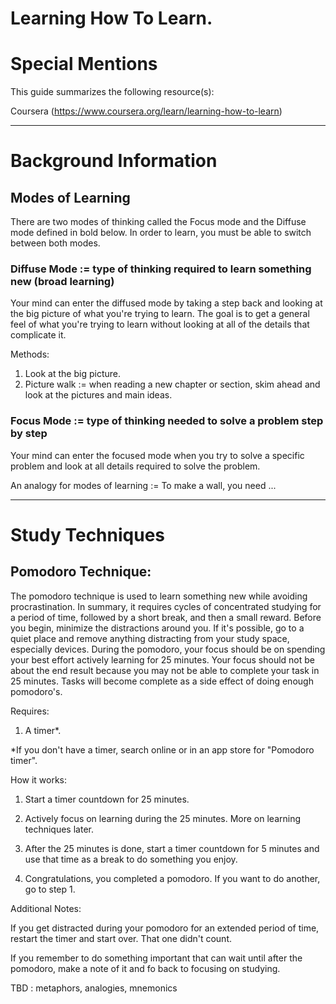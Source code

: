 # Learning How To Learn.

# Special Mentions

This guide summarizes the following resource(s):

Coursera (https://www.coursera.org/learn/learning-how-to-learn)

-----------------------------------------------------------------------------------------------
# Background Information

## Modes of Learning

There are two modes of thinking called the Focus mode and the Diffuse mode defined in bold below. 
In order to learn, you must be able to switch between both modes.

### Diffuse Mode := type of thinking required to learn something new (broad learning)

Your mind can enter the diffused mode by taking a step back and looking at the big picture of what you're trying to learn. 
The goal is to get a general feel of what you're trying to learn without looking at all of the details that complicate it.

Methods:
  1. Look at the big picture.
  2. Picture walk := when reading a new chapter or section, skim ahead and look at the pictures and main ideas. 

### Focus Mode := type of thinking needed to solve a problem step by step

Your mind can enter the focused mode when you try to solve a specific problem and look at all details required to solve the problem.


An analogy for modes of learning := To make a wall, you need ...

-----------------------------------------------------------------------------------------------

# Study Techniques

## Pomodoro Technique:

The pomodoro technique is used to learn something new while avoiding procrastination. 
In summary, it requires cycles of concentrated studying for a period of time, followed by a short break, and then a small reward. 
Before you begin, minimize the distractions around you. 
If it's possible, go to a quiet place and remove anything distracting from your study space, especially devices. 
During the pomodoro, your focus should be on spending your best effort actively learning for 25 minutes. 
Your focus should not be about the end result because you may not be able to complete your task in 25 minutes. Tasks will become complete as a side effect of doing enough pomodoro's.

Requires: 

1. A timer*. 

*If you don't have a timer, search online or in an app store for "Pomodoro timer".

How it works:

1. Start a timer countdown for 25 minutes.

2. Actively focus on learning during the 25 minutes. More on learning techniques later.

3. After the 25 minutes is done, start a timer countdown for 5 minutes and use that time as a break to do something you enjoy.

4. Congratulations, you completed a pomodoro. If you want to do another, go to step 1.

Additional Notes:

If you get distracted during your pomodoro for an extended period of time, restart the timer and start over. That one didn't count.

If you remember to do something important that can wait until after the pomodoro, make a note of it and fo back to focusing on studying. 


TBD : metaphors, analogies, mnemonics
